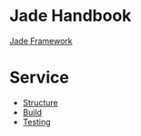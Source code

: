 # Jade Handbook

[Jade Framework](./jade.md)

# Service

- [Structure](./service/structure.md)
- [Build](./service/build.md)
- [Testing](./service/testing.md)
